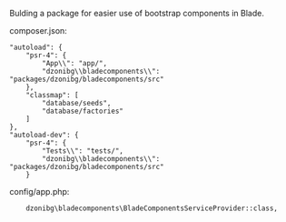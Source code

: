 Bulding a package for easier use of bootstrap components in Blade.

composer.json:

    "autoload": {
        "psr-4": {
            "App\\": "app/",
            "dzonibg\\bladecomponents\\": "packages/dzonibg/bladecomponents/src"
        },
        "classmap": [
            "database/seeds",
            "database/factories"
        ]
    },
    "autoload-dev": {
        "psr-4": {
            "Tests\\": "tests/",
            "dzonibg\\bladecomponents\\": "packages/dzonibg/bladecomponents/src"
        }
        
config/app.php:

        dzonibg\bladecomponents\BladeComponentsServiceProvider::class,

